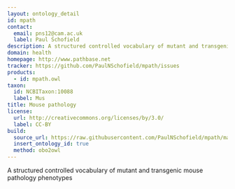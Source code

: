 ```yaml
---
layout: ontology_detail
id: mpath
contact:
  email: pns12@cam.ac.uk
  label: Paul Schofield
description: A structured controlled vocabulary of mutant and transgenic mouse pathology phenotypes
domain: health
homepage: http://www.pathbase.net
tracker: https://github.com/PaulNSchofield/mpath/issues
products:
  - id: mpath.owl
taxon:
  id: NCBITaxon:10088
  label: Mus
title: Mouse pathology
license:
  url: http://creativecommons.org/licenses/by/3.0/
  label: CC-BY
build:
  source_url: https://raw.githubusercontent.com/PaulNSchofield/mpath/master/mpath.obo
  insert_ontology_id: true
  method: obo2owl
---
```


A structured controlled vocabulary of mutant and transgenic mouse pathology phenotypes
